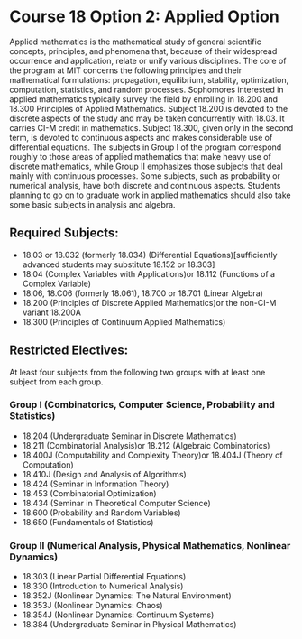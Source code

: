 # **Course 18 Option 2: Applied Option**
Applied mathematics is the mathematical study of general scientific concepts, principles, and phenomena that, because of their widespread occurrence and application, relate or unify various disciplines. The core of the program at MIT concerns the following principles and their mathematical formulations: propagation, equilibrium, stability, optimization, computation, statistics, and random processes.
Sophomores interested in applied mathematics typically survey the field by enrolling in 18.200 and 18.300 Principles of Applied Mathematics. Subject 18.200 is devoted to the discrete aspects of the study and may be taken concurrently with 18.03. It carries CI-M credit in mathematics. Subject 18.300, given only in the second term, is devoted to continuous aspects and makes considerable use of differential equations.
The subjects in Group I of the program correspond roughly to those areas of applied mathematics that make heavy use of discrete mathematics, while Group II emphasizes those subjects that deal mainly with continuous processes. Some subjects, such as probability or numerical analysis, have both discrete and continuous aspects.
Students planning to go on to graduate work in applied mathematics should also take some basic subjects in analysis and algebra.
## **Required Subjects:**
- 18.03 or 18.032 (formerly 18.034) (Differential Equations)[sufficiently advanced students may substitute 18.152 or 18.303]
- 18.04 (Complex Variables with Applications)or 18.112 (Functions of a Complex Variable)
- 18.06, 18.C06 (formerly 18.061), 18.700 or 18.701 (Linear Algebra)
- 18.200 (Principles of Discrete Applied Mathematics)or the non-CI-M variant 18.200A
- 18.300 (Principles of Continuum Applied Mathematics)
## **Restricted Electives:**
At least four subjects from the following two groups with at least one subject from each group.
### **Group I (Combinatorics, Computer Science, Probability and Statistics)**
- 18.204 (Undergraduate Seminar in Discrete Mathematics)
- 18.211 (Combinatorial Analysis)or 18.212 (Algebraic Combinatorics)
- 18.400J (Computability and Complexity Theory)or 18.404J (Theory of Computation)
- 18.410J (Design and Analysis of Algorithms)
- 18.424 (Seminar in Information Theory)
- 18.453 (Combinatorial Optimization)
- 18.434 (Seminar in Theoretical Computer Science)
- 18.600 (Probability and Random Variables)
- 18.650 (Fundamentals of Statistics)
### **Group II (Numerical Analysis, Physical Mathematics, Nonlinear Dynamics)**
- 18.303 (Linear Partial Differential Equations)
- 18.330 (Introduction to Numerical Analysis)
- 18.352J (Nonlinear Dynamics: The Natural Environment)
- 18.353J (Nonlinear Dynamics: Chaos)
- 18.354J (Nonlinear Dynamics: Continuum Systems)
- 18.384 (Undergraduate Seminar in Physical Mathematics)